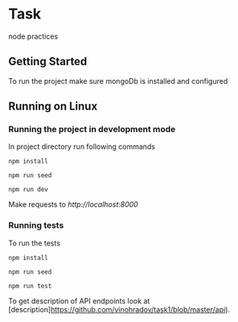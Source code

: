 # Task
node practices

## Getting Started

To run the project make sure mongoDb is installed and configured

## Running on Linux
### Running the project in development mode

In project directory run following commands

```
npm install

npm run seed

npm run dev
```

Make requests to *http://localhost:8000*

### Running tests
To run the tests

```
npm install

npm run seed

npm run test
```

To get description of API endpoints look at [description]https://github.com/vinohradov/task1/blob/master/api).
